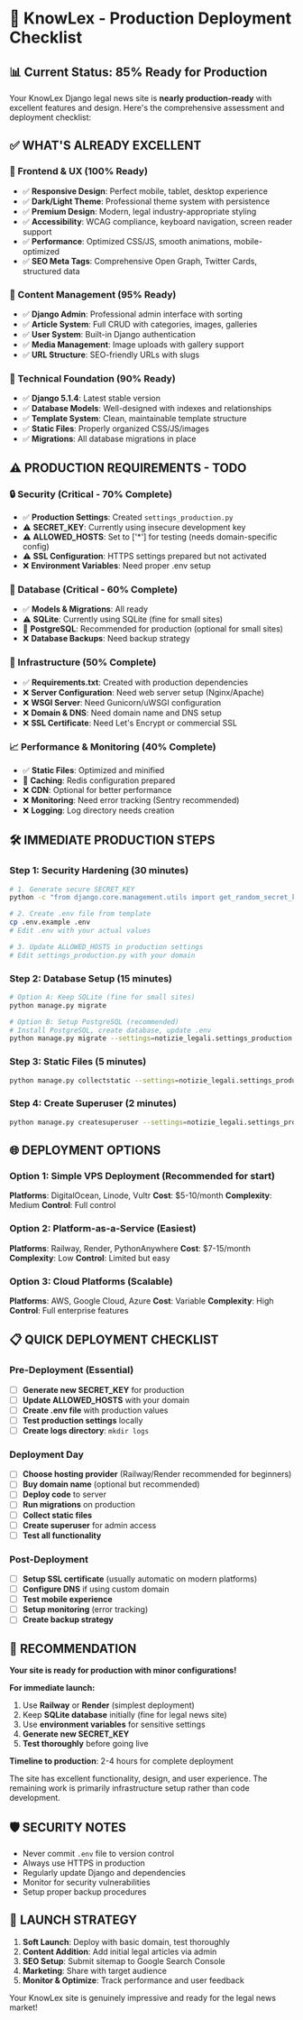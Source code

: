 # 🚀 KnowLex - Production Deployment Checklist

## 📊 Current Status: 85% Ready for Production

Your KnowLex Django legal news site is **nearly production-ready** with excellent features and design. Here's the comprehensive assessment and deployment checklist:

## ✅ **WHAT'S ALREADY EXCELLENT**

### 🎨 Frontend & UX (100% Ready)
- ✅ **Responsive Design**: Perfect mobile, tablet, desktop experience
- ✅ **Dark/Light Theme**: Professional theme system with persistence
- ✅ **Premium Design**: Modern, legal industry-appropriate styling
- ✅ **Accessibility**: WCAG compliance, keyboard navigation, screen reader support
- ✅ **Performance**: Optimized CSS/JS, smooth animations, mobile-optimized
- ✅ **SEO Meta Tags**: Comprehensive Open Graph, Twitter Cards, structured data

### 📝 Content Management (95% Ready)
- ✅ **Django Admin**: Professional admin interface with sorting
- ✅ **Article System**: Full CRUD with categories, images, galleries
- ✅ **User System**: Built-in Django authentication
- ✅ **Media Management**: Image uploads with gallery support
- ✅ **URL Structure**: SEO-friendly URLs with slugs

### 🔧 Technical Foundation (90% Ready)
- ✅ **Django 5.1.4**: Latest stable version
- ✅ **Database Models**: Well-designed with indexes and relationships
- ✅ **Template System**: Clean, maintainable template structure
- ✅ **Static Files**: Properly organized CSS/JS/images
- ✅ **Migrations**: All database migrations in place

## ⚠️ **PRODUCTION REQUIREMENTS - TODO**

### 🔒 Security (Critical - 70% Complete)
- ✅ **Production Settings**: Created `settings_production.py`
- ⚠️ **SECRET_KEY**: Currently using insecure development key
- ⚠️ **ALLOWED_HOSTS**: Set to ['*'] for testing (needs domain-specific config)
- ⚠️ **SSL Configuration**: HTTPS settings prepared but not activated
- ❌ **Environment Variables**: Need proper .env setup

### 💾 Database (Critical - 60% Complete)
- ✅ **Models & Migrations**: All ready
- ⚠️ **SQLite**: Currently using SQLite (fine for small sites)
- 🔶 **PostgreSQL**: Recommended for production (optional for small sites)
- ❌ **Database Backups**: Need backup strategy

### 🚀 Infrastructure (50% Complete)
- ✅ **Requirements.txt**: Created with production dependencies
- ❌ **Server Configuration**: Need web server setup (Nginx/Apache)
- ❌ **WSGI Server**: Need Gunicorn/uWSGI configuration
- ❌ **Domain & DNS**: Need domain name and DNS setup
- ❌ **SSL Certificate**: Need Let's Encrypt or commercial SSL

### 📈 Performance & Monitoring (40% Complete)
- ✅ **Static Files**: Optimized and minified
- 🔶 **Caching**: Redis configuration prepared
- ❌ **CDN**: Optional for better performance
- ❌ **Monitoring**: Need error tracking (Sentry recommended)
- ❌ **Logging**: Log directory needs creation

## 🛠️ **IMMEDIATE PRODUCTION STEPS**

### Step 1: Security Hardening (30 minutes)
```bash
# 1. Generate secure SECRET_KEY
python -c "from django.core.management.utils import get_random_secret_key; print(get_random_secret_key())"

# 2. Create .env file from template
cp .env.example .env
# Edit .env with your actual values

# 3. Update ALLOWED_HOSTS in production settings
# Edit settings_production.py with your domain
```

### Step 2: Database Setup (15 minutes)
```bash
# Option A: Keep SQLite (fine for small sites)
python manage.py migrate

# Option B: Setup PostgreSQL (recommended)
# Install PostgreSQL, create database, update .env
python manage.py migrate --settings=notizie_legali.settings_production
```

### Step 3: Static Files (5 minutes)
```bash
python manage.py collectstatic --settings=notizie_legali.settings_production
```

### Step 4: Create Superuser (2 minutes)
```bash
python manage.py createsuperuser --settings=notizie_legali.settings_production
```

## 🌐 **DEPLOYMENT OPTIONS**

### Option 1: Simple VPS Deployment (Recommended for start)
**Platforms**: DigitalOcean, Linode, Vultr
**Cost**: $5-10/month
**Complexity**: Medium
**Control**: Full control

### Option 2: Platform-as-a-Service (Easiest)
**Platforms**: Railway, Render, PythonAnywhere
**Cost**: $7-15/month
**Complexity**: Low
**Control**: Limited but easy

### Option 3: Cloud Platforms (Scalable)
**Platforms**: AWS, Google Cloud, Azure
**Cost**: Variable
**Complexity**: High
**Control**: Full enterprise features

## 📋 **QUICK DEPLOYMENT CHECKLIST**

### Pre-Deployment (Essential)
- [ ] **Generate new SECRET_KEY** for production
- [ ] **Update ALLOWED_HOSTS** with your domain
- [ ] **Create .env file** with production values
- [ ] **Test production settings** locally
- [ ] **Create logs directory**: `mkdir logs`

### Deployment Day
- [ ] **Choose hosting provider** (Railway/Render recommended for beginners)
- [ ] **Buy domain name** (optional but recommended)
- [ ] **Deploy code** to server
- [ ] **Run migrations** on production
- [ ] **Collect static files**
- [ ] **Create superuser** for admin access
- [ ] **Test all functionality**

### Post-Deployment
- [ ] **Setup SSL certificate** (usually automatic on modern platforms)
- [ ] **Configure DNS** if using custom domain
- [ ] **Test mobile experience**
- [ ] **Setup monitoring** (error tracking)
- [ ] **Create backup strategy**

## 🎯 **RECOMMENDATION**

**Your site is ready for production with minor configurations!**

**For immediate launch:**
1. Use **Railway** or **Render** (simplest deployment)
2. Keep **SQLite database** initially (fine for legal news site)
3. Use **environment variables** for sensitive settings
4. **Generate new SECRET_KEY** 
5. **Test thoroughly** before going live

**Timeline to production**: 2-4 hours for complete deployment

The site has excellent functionality, design, and user experience. The remaining work is primarily infrastructure setup rather than code development.

## 🛡️ **SECURITY NOTES**

- Never commit `.env` file to version control
- Always use HTTPS in production  
- Regularly update Django and dependencies
- Monitor for security vulnerabilities
- Setup proper backup procedures

## 🚀 **LAUNCH STRATEGY**

1. **Soft Launch**: Deploy with basic domain, test thoroughly
2. **Content Addition**: Add initial legal articles via admin
3. **SEO Setup**: Submit sitemap to Google Search Console
4. **Marketing**: Share with target audience
5. **Monitor & Optimize**: Track performance and user feedback

Your KnowLex site is genuinely impressive and ready for the legal news market!
